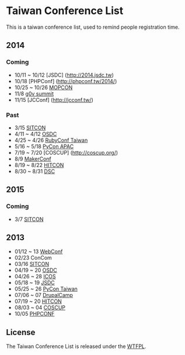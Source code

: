 # Taiwan Conference List

This is a taiwan conference list, used to remind people registration time.

## 2014

### Coming

+ 10/11 ~ 10/12 [JSDC] (http://2014.jsdc.tw)
+ 10/18 [PHPConf] (http://phpconf.tw/2014/)
+ 10/25 ~ 10/26 [MOPCON](http://mopcon.org/2014/)
+ 11/8 [g0v summit](http://summit.g0v.tw/)
+ 11/15 [JCConf] (http://jcconf.tw/)

### Past
+ 3/15 [SITCON](http://sitcon.org/)
+ 4/11 ~ 4/12 [OSDC](http://osdc.tw/)
+ 4/25 ~ 4/26 [RubyConf Taiwan](http://rubyconf.tw/2014/)
+ 5/16 ~ 5/18 [PyCon APAC](https://tw.pycon.org/2014apac/)
+ 7/19 ~ 7/20 [COSCUP] (http://coscup.org/)
+ 8/9 [MakerConf](http://www.makerconf.tw)
+ 8/19 ~ 8/22 [HITCON](http://hitcon.org/)
+ 8/30 ~ 8/31 [DSC](http://dsc.kktix.cc/events/dsc2014)

## 2015

### Coming

+ 3/7 [SITCON](http://sitcon.org)

## 2013

+ 01/12 ~ 13 [WebConf](http://www.webconf.tw/)
+ 02/23      ConCom
+ 03/16      [SITCON](http://sitcon.org/2013/)
+ 04/19 ~ 20 [OSDC](http://osdc.tw/)
+ 04/26 ~ 28 [ICOS](http://jendo.org/wiki117/index.php/ICOS2013/%E6%8A%80%E8%A1%93%E8%AD%B0%E7%A8%8B)
+ 05/18 ~ 19 [JSDC](http://jsdc.tw/2013/)
+ 05/25 ~ 26 [PyCon Taiwan](http://tw.pycon.org/2013/zh/)
+ 07/06 ~ 07 [DrupalCamp](http://camp.drupaltaiwan.org/2012/)
+ 07/19 ~ 20 [HITCON](http://hitcon.org/2013/)
+ 08/03 ~ 04 [COSCUP](http://coscup.org/2013/)
+ 10/05      [PHPCONF](http://phpconf.tw/2013/)


## License


The Taiwan Conference List is released under the [WTFPL](http://www.wtfpl.net/about/).
